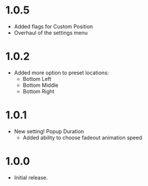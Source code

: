 # 1.0.5
- Added flags for Custom Position
- Overhaul of the settings menu


# 1.0.2
- Added more option to preset locations:
	- Bottom Left
	- Bottom Middle
	- Bottom Right

# 1.0.1
- New setting! Popup Duration
	- Added ability to choose fadeout animation speed


# 1.0.0
- Initial release.
